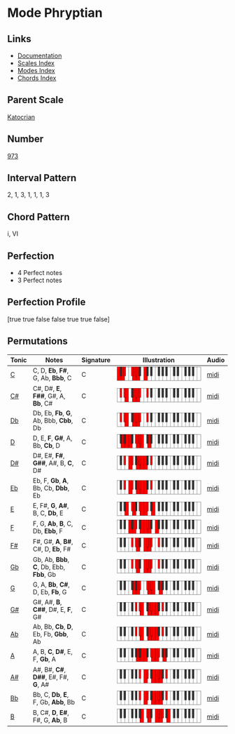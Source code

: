 # Mode Phryptian

## Links

- [Documentation](index.md)
- [Scales Index](Scales.md)
- [Modes Index](Modes.md)
- [Chords Index](Chords.md)

## Parent Scale

[Katocrian](ScaleKatocrian.md)

## Number

[973](https://ianring.com/musictheory/scales/973)

## Interval Pattern

2, 1, 3, 1, 1, 1, 3

## Chord Pattern

i, VI

## Perfection

- 4 Perfect notes
- 3 Perfect notes

## Perfection Profile

[true true false false true true false]

## Permutations

| Tonic | Notes | Signature | Illustration | Audio |
|-------|-------|-----------|--------------|-------|
| [C](ModeCNaturalPhryptian.md) | C, D, **Eb**, **F#**, G, Ab, **Bbb**, C | C | ![CNaturalPhryptian](ModeCNaturalPhryptian.png) | [midi](https://github.com/edipermadi/music/blob/main/docs/ModeCNaturalPhryptian.mid?raw=true) |
| [C#](ModeCSharpPhryptian.md) | C#, D#, **E**, **F##**, G#, A, **Bb**, C# | C | ![CSharpPhryptian](ModeCSharpPhryptian.png) | [midi](https://github.com/edipermadi/music/blob/main/docs/ModeCSharpPhryptian.mid?raw=true) |
| [Db](ModeDFlatPhryptian.md) | Db, Eb, **Fb**, **G**, Ab, Bbb, **Cbb**, Db | C | ![DFlatPhryptian](ModeDFlatPhryptian.png) | [midi](https://github.com/edipermadi/music/blob/main/docs/ModeDFlatPhryptian.mid?raw=true) |
| [D](ModeDNaturalPhryptian.md) | D, E, **F**, **G#**, A, Bb, **Cb**, D | C | ![DNaturalPhryptian](ModeDNaturalPhryptian.png) | [midi](https://github.com/edipermadi/music/blob/main/docs/ModeDNaturalPhryptian.mid?raw=true) |
| [D#](ModeDSharpPhryptian.md) | D#, E#, **F#**, **G##**, A#, B, **C**, D# | C | ![DSharpPhryptian](ModeDSharpPhryptian.png) | [midi](https://github.com/edipermadi/music/blob/main/docs/ModeDSharpPhryptian.mid?raw=true) |
| [Eb](ModeEFlatPhryptian.md) | Eb, F, **Gb**, **A**, Bb, Cb, **Dbb**, Eb | C | ![EFlatPhryptian](ModeEFlatPhryptian.png) | [midi](https://github.com/edipermadi/music/blob/main/docs/ModeEFlatPhryptian.mid?raw=true) |
| [E](ModeENaturalPhryptian.md) | E, F#, **G**, **A#**, B, C, **Db**, E | C | ![ENaturalPhryptian](ModeENaturalPhryptian.png) | [midi](https://github.com/edipermadi/music/blob/main/docs/ModeENaturalPhryptian.mid?raw=true) |
| [F](ModeFNaturalPhryptian.md) | F, G, **Ab**, **B**, C, Db, **Ebb**, F | C | ![FNaturalPhryptian](ModeFNaturalPhryptian.png) | [midi](https://github.com/edipermadi/music/blob/main/docs/ModeFNaturalPhryptian.mid?raw=true) |
| [F#](ModeFSharpPhryptian.md) | F#, G#, **A**, **B#**, C#, D, **Eb**, F# | C | ![FSharpPhryptian](ModeFSharpPhryptian.png) | [midi](https://github.com/edipermadi/music/blob/main/docs/ModeFSharpPhryptian.mid?raw=true) |
| [Gb](ModeGFlatPhryptian.md) | Gb, Ab, **Bbb**, **C**, Db, Ebb, **Fbb**, Gb | C | ![GFlatPhryptian](ModeGFlatPhryptian.png) | [midi](https://github.com/edipermadi/music/blob/main/docs/ModeGFlatPhryptian.mid?raw=true) |
| [G](ModeGNaturalPhryptian.md) | G, A, **Bb**, **C#**, D, Eb, **Fb**, G | C | ![GNaturalPhryptian](ModeGNaturalPhryptian.png) | [midi](https://github.com/edipermadi/music/blob/main/docs/ModeGNaturalPhryptian.mid?raw=true) |
| [G#](ModeGSharpPhryptian.md) | G#, A#, **B**, **C##**, D#, E, **F**, G# | C | ![GSharpPhryptian](ModeGSharpPhryptian.png) | [midi](https://github.com/edipermadi/music/blob/main/docs/ModeGSharpPhryptian.mid?raw=true) |
| [Ab](ModeAFlatPhryptian.md) | Ab, Bb, **Cb**, **D**, Eb, Fb, **Gbb**, Ab | C | ![AFlatPhryptian](ModeAFlatPhryptian.png) | [midi](https://github.com/edipermadi/music/blob/main/docs/ModeAFlatPhryptian.mid?raw=true) |
| [A](ModeANaturalPhryptian.md) | A, B, **C**, **D#**, E, F, **Gb**, A | C | ![ANaturalPhryptian](ModeANaturalPhryptian.png) | [midi](https://github.com/edipermadi/music/blob/main/docs/ModeANaturalPhryptian.mid?raw=true) |
| [A#](ModeASharpPhryptian.md) | A#, B#, **C#**, **D##**, E#, F#, **G**, A# | C | ![ASharpPhryptian](ModeASharpPhryptian.png) | [midi](https://github.com/edipermadi/music/blob/main/docs/ModeASharpPhryptian.mid?raw=true) |
| [Bb](ModeBFlatPhryptian.md) | Bb, C, **Db**, **E**, F, Gb, **Abb**, Bb | C | ![BFlatPhryptian](ModeBFlatPhryptian.png) | [midi](https://github.com/edipermadi/music/blob/main/docs/ModeBFlatPhryptian.mid?raw=true) |
| [B](ModeBNaturalPhryptian.md) | B, C#, **D**, **E#**, F#, G, **Ab**, B | C | ![BNaturalPhryptian](ModeBNaturalPhryptian.png) | [midi](https://github.com/edipermadi/music/blob/main/docs/ModeBNaturalPhryptian.mid?raw=true) |
